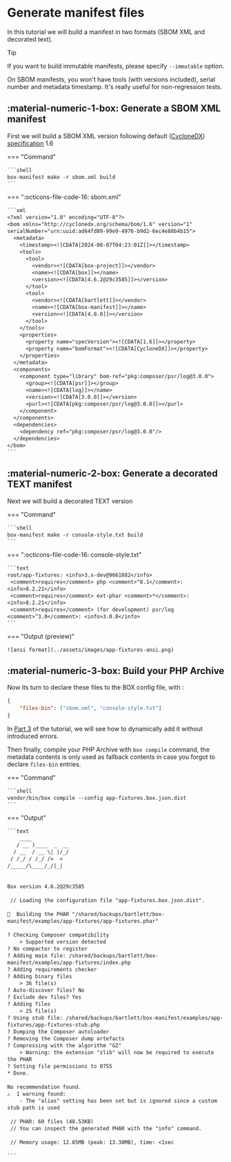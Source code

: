 <!-- markdownlint-disable MD013 MD029 MD033 MD046 -->
# Generate manifest files

In this tutorial we will build a manifest in two formats (SBOM XML and decorated text).

> [!TIP]
>
> If you want to build immutable manifests, please specify `--immutable` option.
>
> On SBOM manifests, you won't have tools (with versions included), serial number and metadata timestamp.
> It's really useful for non-regression tests.

## :material-numeric-1-box: Generate a SBOM XML manifest

First we will build a SBOM XML version following default ([CycloneDX][cyclonedx]) [specification][cyclonedx-spec] 1.6

=== "Command"

    ```shell
    box-manifest make -r sbom.xml build
    ```

=== ":octicons-file-code-16: sbom.xml"

    ```xml
    <?xml version="1.0" encoding="UTF-8"?>
    <bom xmlns="http://cyclonedx.org/schema/bom/1.6" version="1" serialNumber="urn:uuid:ad64fd89-99e9-4976-b9d2-6ec4e88b4b15">
      <metadata>
        <timestamp><![CDATA[2024-08-07T04:23:01Z]]></timestamp>
        <tools>
          <tool>
            <vendor><![CDATA[box-project]]></vendor>
            <name><![CDATA[box]]></name>
            <version><![CDATA[4.6.2@29c3585]]></version>
          </tool>
          <tool>
            <vendor><![CDATA[bartlett]]></vendor>
            <name><![CDATA[box-manifest]]></name>
            <version><![CDATA[4.0.0]]></version>
          </tool>
        </tools>
        <properties>
          <property name="specVersion"><![CDATA[1.6]]></property>
          <property name="bomFormat"><![CDATA[CycloneDX]]></property>
        </properties>
      </metadata>
      <components>
        <component type="library" bom-ref="pkg:composer/psr/log@3.0.0">
          <group><![CDATA[psr]]></group>
          <name><![CDATA[log]]></name>
          <version><![CDATA[3.0.0]]></version>
          <purl><![CDATA[pkg:composer/psr/log@3.0.0]]></purl>
        </component>
      </components>
      <dependencies>
        <dependency ref="pkg:composer/psr/log@3.0.0"/>
      </dependencies>
    </bom>
    ```

## :material-numeric-2-box: Generate a decorated TEXT manifest

Next we will build a decorated TEXT version

=== "Command"

    ```shell
    box-manifest make -r console-style.txt build
    ```

=== ":octicons-file-code-16: console-style.txt"

    ```text
    root/app-fixtures: <info>3.x-dev@9661882</info>
     <comment>requires</comment> php <comment>^8.1</comment>: <info>8.2.21</info>
     <comment>requires</comment> ext-phar <comment>*</comment>: <info>8.2.21</info>
     <comment>requires</comment> (for development) psr/log <comment>^3.0</comment>: <info>3.0.0</info>
    ```

=== "Output (preview)"

    ![ansi format](../assets/images/app-fixtures-ansi.png)

## :material-numeric-3-box: Build your PHP Archive

Now its turn to declare these files to the BOX config file, with :

```json
{
    "files-bin": ["sbom.xml", "console-style.txt"]
}
```

In [Part 3](./generate-box-json-dist.md) of the tutorial, we will see how to dynamically add it without introduced errors.

Then finally, compile your PHP Archive with `box compile` command,
the metadata contents is only used as fallback contents in case you forgot to declare `files-bin` entries.

=== "Command"

    ```shell
    vendor/bin/box compile --config app-fixtures.box.json.dist
    ```

=== "Output"

    ```text
        ____
       / __ )____  _  __
      / __  / __ \| |/_/
     / /_/ / /_/ />  <
    /_____/\____/_/|_|


    Box version 4.6.2@29c3585

     // Loading the configuration file "app-fixtures.box.json.dist".

    🔨  Building the PHAR "/shared/backups/bartlett/box-manifest/examples/app-fixtures/app-fixtures.phar"

    ? Checking Composer compatibility
        > Supported version detected
    ? No compactor to register
    ? Adding main file: /shared/backups/bartlett/box-manifest/examples/app-fixtures/index.php
    ? Adding requirements checker
    ? Adding binary files
        > 36 file(s)
    ? Auto-discover files? No
    ? Exclude dev files? Yes
    ? Adding files
        > 25 file(s)
    ? Using stub file: /shared/backups/bartlett/box-manifest/examples/app-fixtures/app-fixtures-stub.php
    ? Dumping the Composer autoloader
    ? Removing the Composer dump artefacts
    ? Compressing with the algorithm "GZ"
        > Warning: the extension "zlib" will now be required to execute the PHAR
    ? Setting file permissions to 0755
    * Done.

    No recommendation found.
    ⚠️  1 warning found:
        - The "alias" setting has been set but is ignored since a custom stub path is used

     // PHAR: 60 files (48.53KB)
     // You can inspect the generated PHAR with the "info" command.

     // Memory usage: 12.85MB (peak: 13.30MB), time: <1sec

    ```

[cyclonedx]: https://cyclonedx.org/
[cyclonedx-spec]: https://cyclonedx.org/specification/overview/
